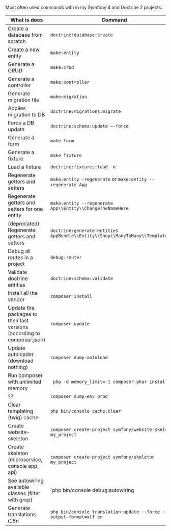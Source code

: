 Most often used commands with in my Symfony 4 and Doctrine 2 projects.


| What is does  |  Command |   
|---|---|
|Create a database from scratch|`doctrine:database:create`|
|Create a new entity|`make:entity`|
|Generate a CRUD|`make:crud`|
| Generate a controller | `make:controller`|
|Generate migration file |`make:migration`|
| Applies migration to DB | `doctrine:migrations:migrate`|
| Force a DB update | `doctrine:schema:update –-force ` |
| Generate a form | `make form` |
| Generate a fixture | `make fixture`|
| Load a fixture | `doctrine:fixtures:load -n`|
| Regenerate getters and setters | `make:entity –regenerate` or `make:entity --regenerate App` |
| Regenerate getters and setters for one entity| `make:entity --regenerate App\\Entity\\ChangeTheNameHere`|
| (deprecated) Regenerate getters and setters | `doctrine:generate:entities AppBundle\\Entity\\Shop\\ManyToMany\\TemplateMenu` |
| Debug all routes in  a project | `debug:router` |
| Validate doctrine entities | `doctrine:schema:validate`|
| Install all the vendor | `composer install`|
| Update the packages to their last versions (according to composer.json) | `composer update`|
| Update autoloader (download nothing) | `composer dump-autoload`|
| Run composer with unlimited memory | ` php -d memory_limit=-1 composer.phar install` |
| ??| `composer dump-env prod` |
| Clear templating (twig) cache | `php bin/console cache:clear`|
| Create website-skeleton |`composer create-project symfony/website-skeleton my_project`|
| Create skeleton (microservice, console app, api) | `composer create-project symfony/skeleton my_project` |
| See autowiring available classes (filter with grep)  | `php bin/console debug:autowiring | grep 'serviceName'` |
| Generate translations i18n | `php bin/console translation:update --force --output-format=xlf en` |

